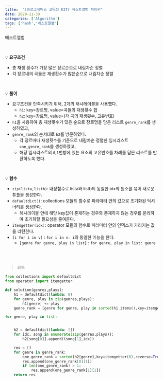 ```yaml
---
title:  "[프로그래머스 고득점 KIT] 베스트앨범 파이썬"
date: 2020-11-30
categories: ['Algorithm']
tags: ['hash','베스트앨범']
---
```


베스트앨범

<br>

:bulb: **요구조건**<br>
- 총 재생 횟수가 가장 많은 장르순으로 내림차순 정렬
- 각 장르내의 곡들은 재생횟수가 많은순으로 내림차순 정렬
<br>

:bulb: **풀이**<br>
- 요구조건을 만족시키기 위해, 2개의 해시테이블을 사용했다.
   - `h1`: key=장르명, value=곡들의 재생횟수 합 
   - `h2`: key=장르명, value=(각 곡의 재생횟수, 고유번호)
- `h1`을 사용하여 총 재생횟수가 많은 순으로 장르명을 담은 리스트 `genre_rank`를 생성하였고,
- `genre_rank`의 순서대로 `h2`를 방문하였다.
   - 각 장르마다 재생횟수를 기준으로 내림차순 정렬한 임시리스트 `one_genre_rank`를 생성하였고,
   - 해당 임시리스트의 `0`,`1`번방에 있는 요소의 고유번호를 차례롤 담은 리스트를 반환하도록 했다.
<br>

:bulb: **함수**<br> 
- `zip(lista,listb)`: 내장함수로 lista와 listb의 동일한 idx의 원소를 묶어 새로운 튜플을 생성한다.
- `defaultdict()`: collections 모듈의 함수로 파라미터 안의 값으로 초기화된 딕셔너리를 생성한다.
   - 해시테이블 안에 해당 key값이 존재하는 경우와 존재하지 않는 경우를 분리하여 초기화할 필요성을 줄여준다.
- `itemgetter(idx)`: operator 모듈의 함수로 파라미터 안의 인덱스가 가리키는 값을 리턴한다.
- `[i for i in v]` : `for i in v: i`와 동일한 기능을 한다.
   - `[genre for genre, play in list]` : `for genre, play in list: genre`


<br>
<br>

> 코드

```python
from collections import defaultdict
from operator import itemgetter

def solution(genres,plays):
    h1 = defaultdict(lambda: 0)
    for genre, play in zip(genres,plays):
        h1[genre] += play
    genre_rank = [genre for genre, play in sorted(h1.items(),key=itemgetter(1),reverse=True)]

for genre, play in list:


    h2 = defaultdict(lambda: [])
    for idx, song in enumerate(zip(genres,plays)):
        h2[song[0]].append((song[1],idx))

    res = []
    for genre in genre_rank:
        one_genre_rank = sorted(h2[genre],key=itemgetter(0),reverse=True)
        res.append(one_genre_rank[0][1])
        if len(one_genre_rank) > 1:
            res.append(one_genre_rank[1][1])
    return res
```

<br>